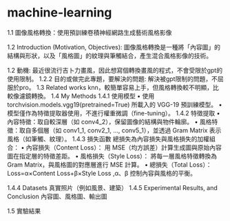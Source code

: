 # machine-learning
1.1 圖像風格轉換：使用預訓練卷積神經網路生成藝術風格影像   

1.2 Introduction (Motivation, Objectives):
	圖像風格轉換是一種將「內容圖」的結構與形狀，以及「風格圖」的紋理與筆觸結合，產生混合風格影像的技術。

1.2 動機:
	最近很流行吉卜力畫風，因此想寫個轉換畫風的程式，不會受限於gpt的使用限制。
1.2.2 目的或做完此專題，要解決的問題:
	解決被gpt限制的問題，不屈服於pro。
1.3 Related works
	knn，較簡單容易上手，但風格轉換較不明顯，比較像濾鏡轉換。
1.4 My Methods
1.4.1 使用模型
•	使用 torchvision.models.vgg19(pretrained=True) 所載入的 VGG-19 預訓練模型。
•	模型僅作為特徵提取器使用，不進行權重微調（fine-tuning）。
1.4.2 特徵提取
•	內容特徵：取自較深層（如 conv4_2），保留圖像的結構與物件輪廓。
•	風格特徵：取自多個層（如 conv1_1, conv2_1, ..., conv5_1），並透過 Gram Matrix 表示風格（如筆觸、紋理）。
1.4.3 損失函數
總損失為內容損失與風格損失的加權組合：
•	內容損失（Content Loss）：
用 MSE（均方誤差）計算生成圖與原始內容圖在指定層的特徵差距。
•	風格損失（Style Loss）：
將每一層風格特徵轉換為 Gram Matrix，與風格圖的對應層進行 MSE 計算。
•	總損失（Total Loss）：
Loss=α×Content Loss+β×Style Loss ,α、β 控制內容與風格的平衡。

1.4.4 Datasets
	真實照片（例如風景、建築）
1.4.5 Experimental Results, and Conclusion 
	內容圖、風格圖、輸出圖



1.5 實驗結果

 


